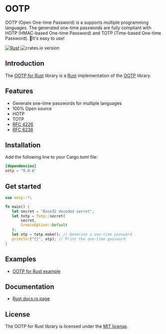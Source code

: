 # OOTP

OOTP (Open One-time Password) is a supports multiple programming languages. The generated one-time passwords are fully compliant with HOTP (HMAC-based One-time Password) and TOTP (Time-based One-time Password). 🚀It's easy to use!

[![Rust](https://github.com/odroe/ootp/actions/workflows/rust.yml/badge.svg)](https://github.com/odroe/ootp/actions/workflows/rust.yml)
![crates.io version](https://img.shields.io/crates/v/ootp?style=flat-square)

## Introduction

The [OOTP for Rust](https://crates.io/crates/ootp) library is a [Rust](https://www.rust-lang.org/) implementation of the [OOTP](https://github.com/Odroe/ootp) library.

## Features

- Generate one-time passwords for multiple languages
- 100% Open source
- HOTP
- TOTP
- [RFC 4226](https://tools.ietf.org/html/rfc4226)
- [RFC 6238](https://tools.ietf.org/html/rfc6238)

## Installation

Add the following line to your Cargo.toml file:

```toml
[dependencies]
ootp = "0.0.6"
```

## Get started

```rust
use ootp::*;

fn main() {
   let secret = "Base32 decoded secret";
   let totp = Totp::secret(
       secret,
       CreateOption::Default
   );
   let otp = totp.make(); // Generate a one-time password
   println!("{}", otp); // Print the one-time password
}
```

## Examples

- [OOTP for Rust example](https://github.com/Odroe/ootp/tree/main/examples/rust-example)

## Documentation

- [Rust docs.rs page](https://docs.rs/ootp)

## License

The OOTP for Rust library is licensed under the [MIT license](https://github.com/Odroe/ootp/blob/main/LICENSE).
